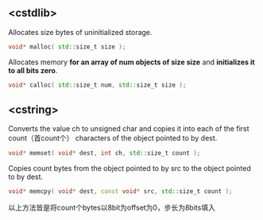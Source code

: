 ## \<cstdlib\>
Allocates size bytes of uninitialized storage.
```c++
void* malloc( std::size_t size );
```
Allocates memory **for an array of num objects of size size** and **initializes it to all bits zero**.
```c++
void* calloc( std::size_t num, std::size_t size );
```
## \<cstring\>
Converts the value ch to unsigned char and copies it into each of the first count（首count个） characters of the object pointed to by dest.
```c++
void* memset( void* dest, int ch, std::size_t count );
```
Copies count bytes from the object pointed to by src to the object pointed to by dest.
```c++
void* memcpy( void* dest, const void* src, std::size_t count );
```
以上方法皆是将count个bytes以8bit为offset为0，步长为8bits填入
